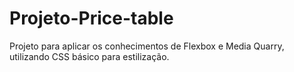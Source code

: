 # Projeto-Price-table
Projeto para aplicar os conhecimentos de Flexbox e Media Quarry, utilizando CSS básico para estilização.
